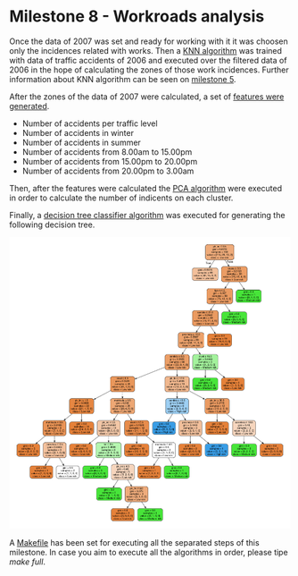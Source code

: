 # Milestone 8 - Workroads analysis

Once the data of 2007 was set and ready for working with it it was choosen only the incidences related with works. Then a [KNN algorithm](src/knn.py) was trained with data of traffic accidents of 2006 and executed over the filtered data of 2006 in the hope of calculating the zones of those work incidences. Further information about KNN algorithm can be seen on [milestone 5](https://github.com/gomezportillo/machine_learning_project/tree/master/Milestone5%20-%20KNN).

After the zones of the data of 2007 were calculated, a set of [features were generated](src/generate_features.py).

* Number of accidents per traffic level
* Number of accidents in winter
* Number of accidents in summer
* Number of accidents from 8.00am to 15.00pm
* Number of accidents from 15.00pm to 20.00pm
* Number of accidents from 20.00pm to 3.00am

Then, after the features were calculated the [PCA algorithm](src/hierarchical.py) were executed in order to calculate the number of indicents on each cluster.

Finally, a [decision tree classifier algorithm](src/decision_tree.py) was executed for generating the following decision tree.

![decision tree](out/decision_tree.png)

A [Makefile](Makefile) has been set for executing all the separated steps of this milestone. In case you aim to execute all the algorithms in order, please tipe *make full*.
